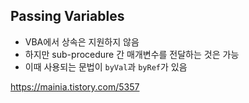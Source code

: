 ## Passing Variables

- VBA에서 상속은 지원하지 않음
- 하지만 sub-procedure 간 매개변수를 전달하는 것은 가능
- 이때 사용되는 문법이 `byVal`과 `byRef`가 있음

https://mainia.tistory.com/5357

